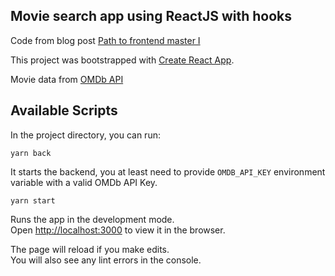 
## Movie search app using ReactJS with hooks

Code from blog post [Path to frontend master I](https://celisdelafuente.net/2019/10/11/frontend-master-2020-i.html)

This project was bootstrapped with [Create React App](https://github.com/facebook/create-react-app).

Movie data from [OMDb API](http://www.omdbapi.com/)

## Available Scripts

In the project directory, you can run:

```
yarn back
```

It starts the backend, you at least need to provide `OMDB_API_KEY` environment variable with a valid OMDb API Key.

```
yarn start
```

Runs the app in the development mode.<br />
Open [http://localhost:3000](http://localhost:3000) to view it in the browser.

The page will reload if you make edits.<br />
You will also see any lint errors in the console.
